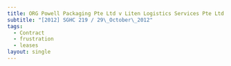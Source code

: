 ```yaml
---
title: ORG Powell Packaging Pte Ltd v Liten Logistics Services Pte Ltd
subtitle: "[2012] SGHC 219 / 29\_October\_2012"
tags:
  - Contract
  - frustration
  - leases
layout: single
---
```


